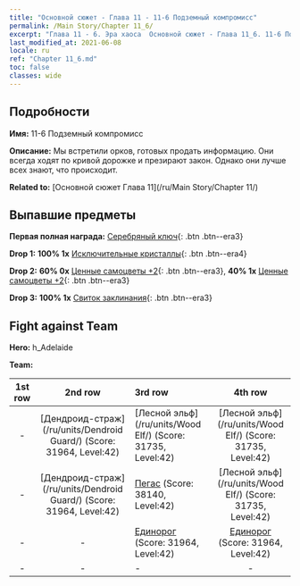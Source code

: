 ```yaml
---
title: "Основной сюжет - Глава 11 - 11-6 Подземный компромисс"
permalink: /Main Story/Chapter 11_6/
excerpt: "Глава 11 - 6. Эра хаоса  Основной сюжет - Глава 11_6. 11-6 Подземный компромисс"
last_modified_at: 2021-06-08
locale: ru
ref: "Chapter 11_6.md"
toc: false
classes: wide
---
```


## Подробности

 **Имя:** 11-6 Подземный компромисс

 **Описание:** Мы встретили орков, готовых продать информацию. Они всегда ходят по кривой дорожке и презирают закон. Однако они лучше всех знают, что происходит.

 **Related to:** [Основной сюжет Глава 11](/ru/Main Story/Chapter 11/)

## Выпавшие предметы

 **Первая полная награда:** [Серебряный ключ](/ItemsRU/con_693/){: .btn .btn--era3}

 **Drop 1:** **100% 1x** [Исключительные кристаллы](/ItemsRU/mat_38/){: .btn .btn--era4}

 **Drop 2:** **60% 0x** [Ценные самоцветы +2](/ItemsRU/mat_30/){: .btn .btn--era3}, **40% 1x** [Ценные самоцветы +2](/ItemsRU/mat_30/){: .btn .btn--era3}

 **Drop 3:** **100% 1x** [Свиток заклинания](/ItemsRU/con_694/){: .btn .btn--era3}


## Fight against Team
 **Hero:** h_Adelaide

 **Team:**


  | 1st row | 2nd row | 3rd row | 4th row |
  |:----:|:----:|:----|:----:|
  | - | [Дендроид-страж](/ru/units/Dendroid Guard/) (Score: 31964, Level:42)  | [Лесной эльф](/ru/units/Wood Elf/) (Score: 31735, Level:42)  | [Лесной эльф](/ru/units/Wood Elf/) (Score: 31735, Level:42)  |
  | - | [Дендроид-страж](/ru/units/Dendroid Guard/) (Score: 31964, Level:42)  | [Пегас](/ru/units/Pegasus/) (Score: 38140, Level:42)  | [Лесной эльф](/ru/units/Wood Elf/) (Score: 31735, Level:42)  |
  | - | - | [Единорог](/ru/units/Unicorn/) (Score: 31964, Level:42)  | [Единорог](/ru/units/Unicorn/) (Score: 31964, Level:42)  |
  | - | - | - | - |


